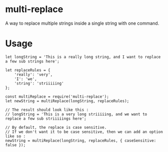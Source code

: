 multi-replace
==

A way to replace multiple strings inside a single string with one command.

Usage
===
```
let longString = 'This is a really long string, and I want to replace a few sub strings here';

let replaceRules = {
    'really': 'very',
    'I': 'we',
    'string': 'striiiiing'
};

const multiReplace = require('multi-replace');
let newString = multiReplace(longString, replaceRules);

// The result should look like this :
// longString = 'This is a very long striiiiing, and we want to replace a few sub striiiiings here';

// By default, the replace is case sensitive.
// If we don't want it to be case sensitive, then we can add an option like so :
newString = multiReplace(longString, replaceRules, { caseSensitive: false });
```
